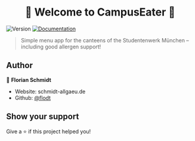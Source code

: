 <h1 align="center">🍴 Welcome to CampusEater 🍔</h1>
<p>
  <img alt="Version" src="https://img.shields.io/badge/version-alpha-blue.svg?cacheSeconds=2592000" />
  <a href="https://github.com/TUM-Dev/eat-api" target="_blank">
    <img alt="Documentation" src="https://img.shields.io/badge/documentation-yes-brightgreen.svg" />
  </a>
</p>

> Simple menu app for the canteens of the Studentenwerk München – including good allergen support!

## Author

👤 **Florian Schmidt**

* Website: schmidt-allgaeu.de
* Github: [@flodt](https://github.com/flodt)

## Show your support

Give a ⭐️ if this project helped you!
